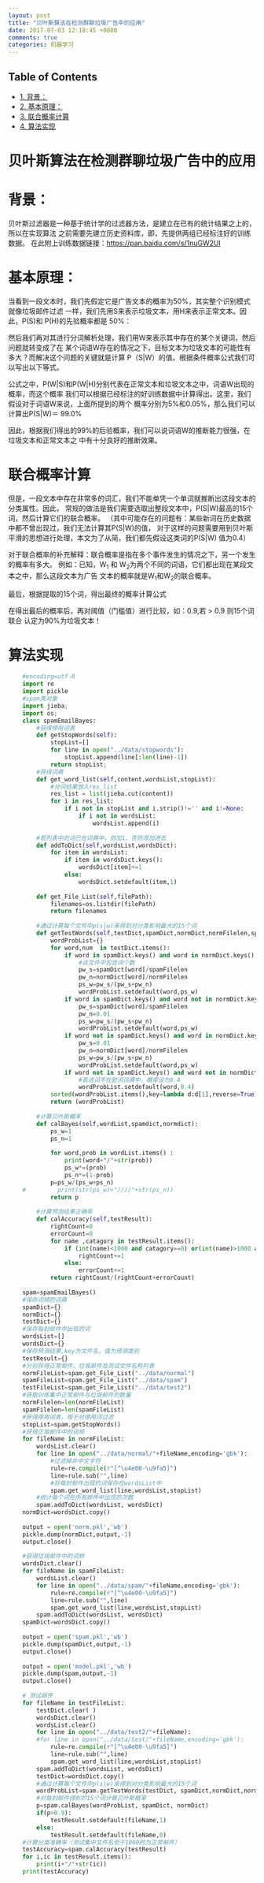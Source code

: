 ```yaml
---
layout: post
title: "贝叶斯算法在检测群聊垃圾广告中的应用"
date: 2017-07-03 12:18:45 +0800
comments: true
categories: 机器学习
---
```


<div id="table-of-contents">
<h2>Table of Contents</h2>
<div id="text-table-of-contents">
<ul>
<li><a href="#sec-1">1. 背景：</a></li>
<li><a href="#sec-2">2. 基本原理：</a></li>
<li><a href="#sec-3">3. 联合概率计算</a></li>
<li><a href="#sec-4">4. 算法实现</a></li>
</ul>
</div>
</div>

# 贝叶斯算法在检测群聊垃圾广告中的应用

# 背景：<a id="sec-1" name="sec-1"></a>

贝叶斯过滤器是一种基于统计学的过滤器方法，是建立在已有的统计结果之上的，所以在实现算法
之前需要先建立历史资料库，即，先提供两组已经标注好的训练数据。
在此附上训练数据链接：<https://pan.baidu.com/s/1nuGW2Ul>

# 基本原理：<a id="sec-2" name="sec-2"></a>

当看到一段文本时，我们先假定它是广告文本的概率为50%，其实整个识别模式就像垃圾邮件过滤
一样，我们先用S来表示垃圾文本，用H来表示正常文本。因此，P(S)和 P(H)的先验概率都是
50%：

<p><script type="math/tex" id="MathJax-Element-115"> P(S) = P(H) = 50% </script></p>

然后我们再对其进行分词解析处理，我们用W来表示其中存在的某个关键词，然后问题就转变成了在
某个词语W存在的情况之下，目标文本为垃圾文本的可能性有多大？而解决这个问题的关键就是计算
P（S|W）的值。根据条件概率公式我们可以写出以下等式。

<p><script type="math/tex" id="MathJax-Element-116"> P(S|W) = P(W|S)P(S)/(P(W|S)P(S)+P(W|H)P(H)) </script></p>

公式之中，P(W|S)和P(W|H)分别代表在正常文本和垃圾文本之中，词语W出现的概率，而这个概率
我们可以根据已经标注的好训练数据中计算得出。这里，我们假设对于词语W来说，上面所提到的两个
概率分别为5%和0.05%，那么我们可以计算出P(S|W)＝ 99.0%

因此，根据我们得出的99%的后验概率，我们可以说词语W的推断能力很强，在垃圾文本和正常文本之
中有十分良好的推断效果。

# 联合概率计算<a id="sec-3" name="sec-3"></a>

但是，一段文本中存在非常多的词汇，我们不能单凭一个单词就推断出这段文本的分类属性。因此，
常规的做法是我们需要选取出整段文本中，P(S|W)最高的15个词，然后计算它们的联合概率。
（其中可能存在的问题有：某些新词在历史数据中都不曾出现过，我们无法计算其P(S|W)的值，
对于这样的问题需要用到贝叶斯平滑的思想进行处理，本文为了从简，我们都先假设这类词的P(S|W)
值为0.4）

对于联合概率的补充解释：联合概率是指在多个事件发生的情况之下，另一个发生的概率有多大。
例如：已知，W<sub>1</sub> 和 W<sub>2</sub>为两个不同的词语，它们都出现在某段文本之中，那么这段文本为广告
文本的概率就是W<sub>1</sub>和W<sub>2</sub>的联合概率。

最后，根据提取的15个词，得出最终的概率计算公式

<p><script type="math/tex" id="MathJax-Element-118"> P ＝ P_1P_2P_3…P_{15}/(P_1P_2…P_{15}+(1-P_1)(1-P_2)…(1-P_{15})) </script></p>

在得出最后的概率后，再对阈值（门槛值）进行比较，如：0.9,若 > 0.9 则15个词联合
认定为90%为垃圾文本！

# 算法实现<a id="sec-4" name="sec-4"></a>
```python
    #encoding=utf-8
    import re
    import pickle
    #spam类对象
    import jieba;
    import os;
    class spamEmailBayes:
        #获得停用词表
        def getStopWords(self):
            stopList=[]
            for line in open("../data/stopwords"):
                stopList.append(line[:len(line)-1])
            return stopList;
        #获得词典
        def get_word_list(self,content,wordsList,stopList):
            #分词结果放入res_list
            res_list = list(jieba.cut(content))
            for i in res_list:
                if i not in stopList and i.strip()!='' and i!=None:
                    if i not in wordsList:
                        wordsList.append(i)
    
        #若列表中的词已在词典中，则加1，否则添加进去
        def addToDict(self,wordsList,wordsDict):
            for item in wordsList:
                if item in wordsDict.keys():
                    wordsDict[item]+=1
                else:
                    wordsDict.setdefault(item,1)
    
        def get_File_List(self,filePath):
            filenames=os.listdir(filePath)
            return filenames
    
        #通过计算每个文件中p(s|w)来得到对分类影响最大的15个词
        def getTestWords(self,testDict,spamDict,normDict,normFilelen,spamFilelen):
            wordProbList={}
            for word,num  in testDict.items():
                if word in spamDict.keys() and word in normDict.keys():
                    #该文件中包含词个数
                    pw_s=spamDict[word]/spamFilelen
                    pw_n=normDict[word]/normFilelen
                    ps_w=pw_s/(pw_s+pw_n)
                    wordProbList.setdefault(word,ps_w)
                if word in spamDict.keys() and word not in normDict.keys():
                    pw_s=spamDict[word]/spamFilelen
                    pw_n=0.01
                    ps_w=pw_s/(pw_s+pw_n)
                    wordProbList.setdefault(word,ps_w)
                if word not in spamDict.keys() and word in normDict.keys():
                    pw_s=0.01
                    pw_n=normDict[word]/normFilelen
                    ps_w=pw_s/(pw_s+pw_n)
                    wordProbList.setdefault(word,ps_w)
                if word not in spamDict.keys() and word not in normDict.keys():
                    #若该词不在脏词词典中，概率设为0.4
                    wordProbList.setdefault(word,0.4)
            sorted(wordProbList.items(),key=lambda d:d[1],reverse=True)[0:15]
            return (wordProbList)
    
        #计算贝叶斯概率
        def calBayes(self,wordList,spamdict,normdict):
            ps_w=1
            ps_n=1
    
            for word,prob in wordList.items() :
                print(word+"/"+str(prob))
                ps_w*=(prob)
                ps_n*=(1-prob)
            p=ps_w/(ps_w+ps_n)
    #         print(str(ps_w)+"////"+str(ps_n))
            return p
    
        #计算预测结果正确率
        def calAccuracy(self,testResult):
            rightCount=0
            errorCount=0
            for name ,catagory in testResult.items():
                if (int(name)<1000 and catagory==0) or(int(name)>1000 and catagory==1):
                    rightCount+=1
                else:
                    errorCount+=1
            return rightCount/(rightCount+errorCount)
    
    spam=spamEmailBayes()
    #保存词频的词典
    spamDict={}
    normDict={}
    testDict={}
    #保存每封邮件中出现的词
    wordsList=[]
    wordsDict={}
    #保存预测结果,key为文件名，值为预测类别
    testResult={}
    #分别获得正常邮件、垃圾邮件及测试文件名称列表
    normFileList=spam.get_File_List("../data/normal")
    spamFileList=spam.get_File_List("../data/spam")
    testFileList=spam.get_File_List("../data/test2")
    #获取训练集中正常邮件与垃圾邮件的数量
    normFilelen=len(normFileList)
    spamFilelen=len(spamFileList)
    #获得停用词表，用于对停用词过滤
    stopList=spam.getStopWords()
    #获得正常邮件中的词频
    for fileName in normFileList:
        wordsList.clear()
        for line in open("../data/normal/"+fileName,encoding='gbk'):
            #过滤掉非中文字符
            rule=re.compile(r"[^\u4e00-\u9fa5]")
            line=rule.sub("",line)
            #将每封邮件出现的词保存在wordsList中
            spam.get_word_list(line,wordsList,stopList)
        #统计每个词在所有邮件中出现的次数
        spam.addToDict(wordsList, wordsDict)
    normDict=wordsDict.copy()
    
    output = open('norm.pkl','wb')
    pickle.dump(normDict,output,-1)
    output.close()
    
    #获得垃圾邮件中的词频
    wordsDict.clear()
    for fileName in spamFileList:
        wordsList.clear()
        for line in open("../data/spam/"+fileName,encoding='gbk'):
            rule=re.compile(r"[^\u4e00-\u9fa5]")
            line=rule.sub("",line)
            spam.get_word_list(line,wordsList,stopList)
        spam.addToDict(wordsList, wordsDict)
    spamDict=wordsDict.copy()
    
    output = open('spam.pkl','wb')
    pickle.dump(spamDict,output,-1)
    output.close()
    
    output = open('model.pkl','wb')
    pickle.dump(spam,output,-1)
    output.close()
    
    # 测试邮件
    for fileName in testFileList:
        testDict.clear( )
        wordsDict.clear()
        wordsList.clear()
        for line in open("../data/test2/"+fileName):
        #for line in open("../data/test/"+fileName,encoding='gbk'):
            rule=re.compile(r"[^\u4e00-\u9fa5]")
            line=rule.sub("",line)
            spam.get_word_list(line,wordsList,stopList)
        spam.addToDict(wordsList, wordsDict)
        testDict=wordsDict.copy()
        #通过计算每个文件中p(s|w)来得到对分类影响最大的15个词
        wordProbList=spam.getTestWords(testDict, spamDict,normDict,normFilelen,spamFilelen)
        #对每封邮件得到的15个词计算贝叶斯概率
        p=spam.calBayes(wordProbList, spamDict, normDict)
        if(p>0.9):
            testResult.setdefault(fileName,1)
        else:
            testResult.setdefault(fileName,0)
    #计算分类准确率（测试集中文件名低于1000的为正常邮件）
    testAccuracy=spam.calAccuracy(testResult)
    for i,ic in testResult.items():
        print(i+"/"+str(ic))
    print(testAccuracy)
```
